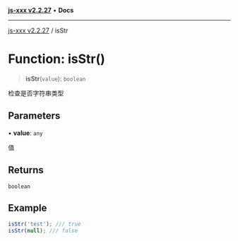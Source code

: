 [**js-xxx v2.2.27**](../README.md) • **Docs**

***

[js-xxx v2.2.27](../README.md) / isStr

# Function: isStr()

> **isStr**(`value`): `boolean`

检查是否字符串类型

## Parameters

• **value**: `any`

值

## Returns

`boolean`

## Example

```ts
isStr('test'); /// true
isStr(null); /// false
```
